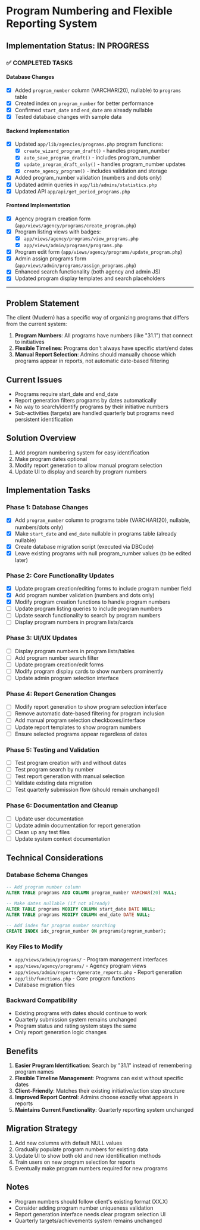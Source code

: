 # Program Numbering and Flexible Reporting System

## Implementation Status: IN PROGRESS

### ✅ COMPLETED TASKS

#### Database Changes
- [x] Added `program_number` column (VARCHAR(20), nullable) to `programs` table
- [x] Created index on `program_number` for better performance  
- [x] Confirmed `start_date` and `end_date` are already nullable
- [x] Tested database changes with sample data

#### Backend Implementation
- [x] Updated `app/lib/agencies/programs.php` program functions:
  - [x] `create_wizard_program_draft()` - handles program_number
  - [x] `auto_save_program_draft()` - includes program_number  
  - [x] `update_program_draft_only()` - handles program_number updates
  - [x] `create_agency_program()` - includes validation and storage
- [x] Added program_number validation (numbers and dots only)
- [x] Updated admin queries in `app/lib/admins/statistics.php` 
- [x] Updated API `app/api/get_period_programs.php`

#### Frontend Implementation
- [x] Agency program creation form (`app/views/agency/programs/create_program.php`)
- [x] Program listing views with badges:
  - [x] `app/views/agency/programs/view_programs.php` 
  - [x] `app/views/admin/programs/programs.php`
- [x] Program edit form (`app/views/agency/programs/update_program.php`)
- [x] Admin assign programs form (`app/views/admin/programs/assign_programs.php`)
- [x] Enhanced search functionality (both agency and admin JS)
- [x] Updated program display templates and search placeholders

---

## Problem Statement
The client (Mudern) has a specific way of organizing programs that differs from the current system:
1. **Program Numbers**: All programs have numbers (like "31.1") that connect to initiatives
2. **Flexible Timelines**: Programs don't always have specific start/end dates
3. **Manual Report Selection**: Admins should manually choose which programs appear in reports, not automatic date-based filtering

## Current Issues
- Programs require start_date and end_date
- Report generation filters programs by dates automatically
- No way to search/identify programs by their initiative numbers
- Sub-activities (targets) are handled quarterly but programs need persistent identification

## Solution Overview
1. Add program numbering system for easy identification
2. Make program dates optional 
3. Modify report generation to allow manual program selection
4. Update UI to display and search by program numbers

## Implementation Tasks

### Phase 1: Database Changes
- [x] Add `program_number` column to programs table (VARCHAR(20), nullable, numbers/dots only)
- [x] Make `start_date` and `end_date` nullable in programs table (already nullable)
- [x] Create database migration script (executed via DBCode)
- [x] Leave existing programs with null program_number values (to be edited later)

### Phase 2: Core Functionality Updates
- [x] Update program creation/editing forms to include program number field
- [x] Add program number validation (numbers and dots only)
- [x] Modify program creation functions to handle program numbers
- [ ] Update program listing queries to include program numbers
- [ ] Update search functionality to search by program numbers
- [ ] Display program numbers in program lists/cards

### Phase 3: UI/UX Updates
- [ ] Display program numbers in program lists/tables
- [ ] Add program number search filter
- [ ] Update program creation/edit forms
- [ ] Modify program display cards to show numbers prominently
- [ ] Update admin program selection interface

### Phase 4: Report Generation Changes
- [ ] Modify report generation to show program selection interface
- [ ] Remove automatic date-based filtering for program inclusion
- [ ] Add manual program selection checkboxes/interface
- [ ] Update report templates to show program numbers
- [ ] Ensure selected programs appear regardless of dates

### Phase 5: Testing and Validation
- [ ] Test program creation with and without dates
- [ ] Test program search by number
- [ ] Test report generation with manual selection
- [ ] Validate existing data migration
- [ ] Test quarterly submission flow (should remain unchanged)

### Phase 6: Documentation and Cleanup
- [ ] Update user documentation
- [ ] Update admin documentation for report generation
- [ ] Clean up any test files
- [ ] Update system context documentation

## Technical Considerations

### Database Schema Changes
```sql
-- Add program number column
ALTER TABLE programs ADD COLUMN program_number VARCHAR(20) NULL;

-- Make dates nullable (if not already)
ALTER TABLE programs MODIFY COLUMN start_date DATE NULL;
ALTER TABLE programs MODIFY COLUMN end_date DATE NULL;

-- Add index for program number searching
CREATE INDEX idx_program_number ON programs(program_number);
```

### Key Files to Modify
- `app/views/admin/programs/` - Program management interfaces
- `app/views/agency/programs/` - Agency program views
- `app/views/admin/reports/generate_reports.php` - Report generation
- `app/lib/functions.php` - Core program functions
- Database migration files

### Backward Compatibility
- Existing programs with dates should continue to work
- Quarterly submission system remains unchanged
- Program status and rating system stays the same
- Only report generation logic changes

## Benefits
1. **Easier Program Identification**: Search by "31.1" instead of remembering program names
2. **Flexible Timeline Management**: Programs can exist without specific dates
3. **Client-Friendly**: Matches their existing initiative/action step structure
4. **Improved Report Control**: Admins choose exactly what appears in reports
5. **Maintains Current Functionality**: Quarterly reporting system unchanged

## Migration Strategy
1. Add new columns with default NULL values
2. Gradually populate program numbers for existing data
3. Update UI to show both old and new identification methods
4. Train users on new program selection for reports
5. Eventually make program numbers required for new programs

## Notes
- Program numbers should follow client's existing format (XX.X)
- Consider adding program number uniqueness validation
- Report generation interface needs clear program selection UI
- Quarterly targets/achievements system remains unchanged
